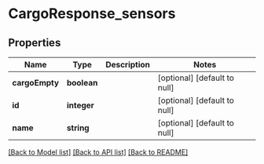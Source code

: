 # CargoResponse_sensors

## Properties
Name | Type | Description | Notes
------------ | ------------- | ------------- | -------------
**cargoEmpty** | **boolean** |  | [optional] [default to null]
**id** | **integer** |  | [optional] [default to null]
**name** | **string** |  | [optional] [default to null]

[[Back to Model list]](../README.md#documentation-for-models) [[Back to API list]](../README.md#documentation-for-api-endpoints) [[Back to README]](../README.md)


